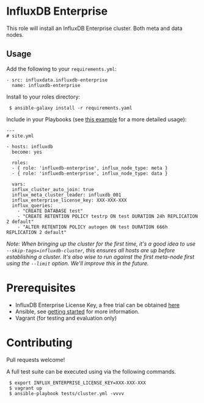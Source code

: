 # InfluxDB Enterprise

This role will install an InfluxDB Enterprise cluster. Both meta and data nodes.

## Usage

Add the following to your `requirements.yml`:

```
- src: influxdata.influxdb-enterprise
  name: influxdb-enterprise
```

Install to your roles directory:

` $ ansible-galaxy install -r requirements.yaml`

Include in your Playbooks (see [this example](https://github.com/influxdata/ansible-influxdb-enterprise/blob/master/tests/vagrant.yml) for a more detailed usage):

```
---
# site.yml

- hosts: influxdb
  become: yes

  roles:
  - { role: 'influxdb-enterprise', influx_node_type: meta }
  - { role: 'influxdb-enterprise', influx_node_type: data }

  vars:
  influx_cluster_auto_join: true
  influx_meta_cluster_leader: influxdb_001
  influx_enterprise_license_key: XXX-XXX-XXX
  influx_queries:
    - "CREATE DATABASE test"
    - "CREATE RETENTION POLICY testrp ON test DURATION 24h REPLICATION 2 default"
    - "ALTER RETENTION POLICY autogen ON test DURATION 666h REPLICATION 2 default"
```

_Note: When bringing up the cluster for the first time, it's a good idea to use `--skip-tags=influxdb-cluster`, this ensures all hosts are up before establishing a cluster. It's also wise to run against the first meta-node first using the `--limit` option. We'll improve this in the future._

# Prerequisites

* InfluxDB Enterprise License Key, a free trial can be obtained [here](https://www.influxdata.com/products/)
* Ansible, see [getting started](https://www.ansible.com/get-started) for more information.
* Vagrant (for testing and evaluation only)

# Contributing

Pull requests welcome!

A full test suite can be executed using via the following commands.

```
 $ export INFLUX_ENTERPRISE_LICENSE_KEY=XXX-XXX-XXX
 $ vagrant up
 $ ansible-playbook tests/cluster.yml -vvvv
```
